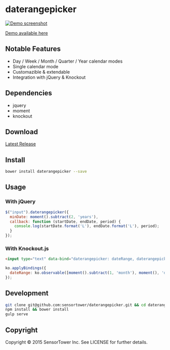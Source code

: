 # daterangepicker

[![Demo screenshot](https://sensortower.github.io/daterangepicker/images/demo.gif)](https://sensortower.github.io/daterangepicker/)

[Demo available here](https://sensortower.github.io/daterangepicker/)

## Notable Features

* Day / Week / Month / Quarter / Year calendar modes
* Single calendar mode
* Customazible & extendable
* Integration with jQuery & Knockout

## Dependencies

* jquery
* moment
* knockout

## Download

[Latest Release](https://github.com/sensortower/daterangepicker/releases)

## Install
```bash
bower install daterangepicker --save
```
## Usage
### With jQuery
```javascript
$("input").daterangepicker({
  minDate: moment().subtract(2, 'years'),
  callback: function (startDate, endDate, period) {
    console.log(startDate.format('L'), endDate.format('L'), period);
  }
});
```
### With Knockout.js
```html
<input type="text" data-bind="daterangepicker: dateRange, daterangepickerOptions: { maxDate: moment() }"/>
```

```javascript
ko.applyBindings({
  dateRange: ko.observable([moment().subtract(1, 'month'), moment(), 'day'])
});
```

## Development

```bash
git clone git@github.com:sensortower/daterangepicker.git && cd daterangepicker
npm install && bower install
gulp serve
```


## Copyright

Copyright © 2015 SensorTower Inc. See LICENSE for further details.
